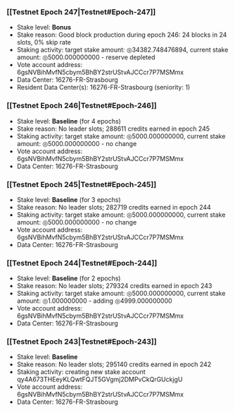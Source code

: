 ### [[Testnet Epoch 247|Testnet#Epoch-247]]
* Stake level: **Bonus**
* Stake reason: Good block production during epoch 246: 24 blocks in 24 slots, 0% skip rate
* Staking activity: target stake amount: ◎34382.748476894, current stake amount: ◎5000.000000000 - reserve depleted
* Vote account address: 6gsNVBihMvfN5cbym5BhBY2strUStvAJCCcr7P7MSMmx
* Data Center: 16276-FR-Strasbourg
* Resident Data Center(s): 16276-FR-Strasbourg (seniority: 1)
### [[Testnet Epoch 246|Testnet#Epoch-246]]
* Stake level: **Baseline** (for 4 epochs)
* Stake reason: No leader slots; 288611 credits earned in epoch 245
* Staking activity: target stake amount: ◎5000.000000000, current stake amount: ◎5000.000000000 - no change
* Vote account address: 6gsNVBihMvfN5cbym5BhBY2strUStvAJCCcr7P7MSMmx
* Data Center: 16276-FR-Strasbourg
### [[Testnet Epoch 245|Testnet#Epoch-245]]
* Stake level: **Baseline** (for 3 epochs)
* Stake reason: No leader slots; 282719 credits earned in epoch 244
* Staking activity: target stake amount: ◎5000.000000000, current stake amount: ◎5000.000000000 - no change
* Vote account address: 6gsNVBihMvfN5cbym5BhBY2strUStvAJCCcr7P7MSMmx
* Data Center: 16276-FR-Strasbourg
### [[Testnet Epoch 244|Testnet#Epoch-244]]
* Stake level: **Baseline** (for 2 epochs)
* Stake reason: No leader slots; 279324 credits earned in epoch 243
* Staking activity: target stake amount: ◎5000.000000000, current stake amount: ◎1.000000000 - adding ◎4999.000000000
* Vote account address: 6gsNVBihMvfN5cbym5BhBY2strUStvAJCCcr7P7MSMmx
* Data Center: 16276-FR-Strasbourg
### [[Testnet Epoch 243|Testnet#Epoch-243]]
* Stake level: **Baseline**
* Stake reason: No leader slots; 295140 credits earned in epoch 242
* Staking activity: creating new stake account qy4A673THEeyKLQwtFQJT5GVgmj2DMPvCkQrGUckjgU
* Vote account address: 6gsNVBihMvfN5cbym5BhBY2strUStvAJCCcr7P7MSMmx
* Data Center: 16276-FR-Strasbourg